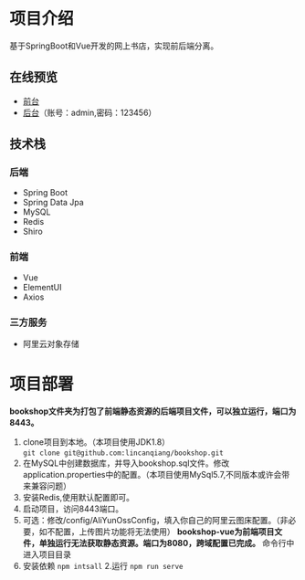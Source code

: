 # 项目介绍
基于SpringBoot和Vue开发的网上书店，实现前后端分离。

## 在线预览
* [前台](http://sumuzhe.top/)
* [后台](http://sumuzhe.top/admin)（账号：admin,密码：123456）

## 技术栈
### 后端
* Spring Boot
* Spring Data Jpa
* MySQL
* Redis
* Shiro
### 前端
* Vue
* ElementUI
* Axios

### 三方服务
* 阿里云对象存储

# 项目部署
**bookshop文件夹为打包了前端静态资源的后端项目文件，可以独立运行，端口为8443。**
1. clone项目到本地。（本项目使用JDK1.8）
<br/>`git clone git@github.com:lincanqiang/bookshop.git`
2. 在MySQL中创建数据库，并导入bookshop.sql文件。修改application.properties中的配置。（本项目使用MySql5.7,不同版本或许会带来兼容问题）
3. 安装Redis,使用默认配置即可。
4. 启动项目，访问8443端口。
5. 可选：修改/config/AliYunOssConfig，填入你自己的阿里云图床配置。（非必要，如不配置，上传图片功能将无法使用）
**bookshop-vue为前端项目文件，单独运行无法获取静态资源。端口为8080，跨域配置已完成。**
命令行中进入项目目录
1. 安装依赖
	`npm intsall` 
2.运行 
   `npm run serve`


